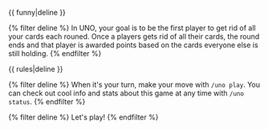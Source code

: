 {{ funny|deline }}

{% filter deline %}
In UNO, your goal is to be the first player to get rid of all your cards each rouned. Once a players gets rid of all
their cards, the round ends and that player is awarded points based on the cards everyone else is still holding.
{% endfilter %}

{{ rules|deline }}

{% filter deline %}
When it's your turn, make your move with `/uno play`. You can check out cool info and stats about this game at any
time with `/uno status`.
{% endfilter %}

{% filter deline %}
Let's play!
{% endfilter %}
